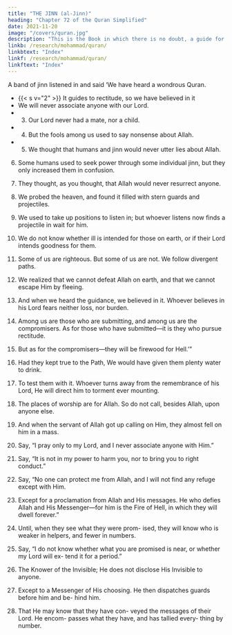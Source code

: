 ```yaml
---
title: "THE JINN (al-Jinn)"
heading: "Chapter 72 of the Quran Simplified"
date: 2021-11-20
image: "/covers/quran.jpg"
description: "This is the Book in which there is no doubt, a guide for the righteous."
linkb: /research/mohammad/quran/
linkbtext: "Index"
linkf: /research/mohammad/quran/
linkftext: "Index"
---
```



A band of jinn listened in and said ‘We have heard a wondrous Quran.
- {{< s v="2" >}} It guides to rectitude, so we have believed in it
- We will never associate anyone with our Lord.
- 3. Our Lord never had a mate, nor a child.
- 4. But the fools among us used to say nonsense about Allah.
- 5. We thought that humans and jinn would never utter lies about Allah.

6. Some humans used to seek power through some individual jinn, but they only increased them in confusion.

7. They thought, as you thought, that Allah would never resurrect anyone.

8. We probed the heaven, and found it filled with stern guards and projectiles.

9. We used to take up positions to listen in; but whoever listens now finds a projectile in wait for him.

10. We do not know whether ill is intended for those on earth, or if their Lord intends goodness for them.

11. Some of us are righteous. But some of us are not. We follow divergent paths.

12. We realized that we cannot defeat Allah on earth, and that we cannot escape Him by fleeing.

13. And when we heard the guidance, we believed in it. Whoever believes in his Lord fears neither loss, nor burden.

14. Among us are those who are submitting, and among us are the compromisers. As for
those who have submitted—it is they who pursue rectitude.

15. But as for the compromisers—they will be firewood for Hell.’”

16. Had they kept true to the Path, We would have given them plenty water to drink.

17. To test them with it. Whoever turns away from the remembrance of his Lord, He will direct him to torment ever mounting.

18. The places of worship are for Allah. So do not call, besides Allah, upon anyone else.

19. And when the servant of Allah got up calling on Him, they almost fell on him in a mass.

20. Say, “I pray only to my Lord, and I never associate anyone with Him.”

21. Say, “It is not in my power to harm you, nor to bring you to right conduct.”
22. Say, “No one can protect me from Allah, and I will not find any refuge except with Him.
23. Except for a proclamation from Allah and
His messages. He who defies Allah and His
Messenger—for him is the Fire of Hell, in
which they will dwell forever.”
24. Until, when they see what they were prom-
ised, they will know who is weaker in helpers,
and fewer in numbers.
25. Say, “I do not know whether what you are
promised is near, or whether my Lord will ex-
tend it for a period.”
26. The Knower of the Invisible; He does not
disclose His Invisible to anyone.
27. Except to a Messenger of His choosing. He
then dispatches guards before him and be-
hind him.
28. That He may know that they have con-
veyed the messages of their Lord. He encom-
passes what they have, and has tallied every-
thing by number.


